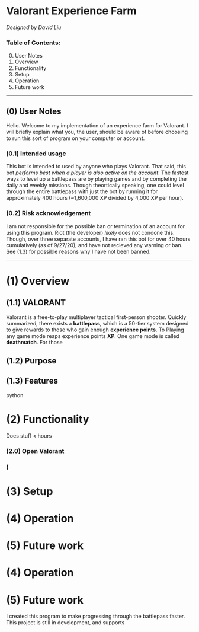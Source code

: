 # Valorant Experience Farm
*Designed by David Liu*

### Table of Contents:
0. User Notes
1. Overview
2. Functionality
3. Setup 
4. Operation 
5. Future work 

***

## (0) User Notes
Hello. Welcome to my implementation of an experience farm for Valorant. I will briefly explain what you, the user, should be aware of before choosing to run this sort of program on your computer or account.

### (0.1) Intended usage 
This bot is intended to used by anyone who plays Valorant. That said, this bot _performs best when a player is also active on the account_. The fastest ways to level up a battlepass are by playing games and by completing the daily and weekly missions. Though theortically speaking, one could level through the entire battlepass with just the bot by running it for approximately 400 hours (~1,600,000 XP divided by 4,000 XP per hour).

### (0.2) Risk acknowledgement
I am not responsible for the possible ban or termination of an account for using this program. Riot (the developer) _likely_ does not condone this. Though, over three separate accounts, I have ran this bot for over 40 hours cumulatively (as of 9/27/20), and have not recieved any warning or ban. See (1.3) for possible reasons why I have not been banned. 

***

# (1) Overview 
## (1.1) VALORANT
Valorant is a free-to-play multiplayer tactical first-person shooter. Quickly summarized, there exists a **battlepass**, which is a 50-tier system designed to give rewards to those who gain enough **experience points**. To Playing any game mode reaps experience points **XP**. One game mode is called **deathmatch**. For those 

## (1.2) Purpose

## (1.3) Features
python

# (2) Functionality
Does stuff
< hours 
### (2.0) Open Valorant
### (


# (3) Setup

# (4) Operation
# (5) Future work


# (4) Operation

# (5) Future work 


I created this program to make progressing through the battlepass faster. 
This project is still in development, and supports 
